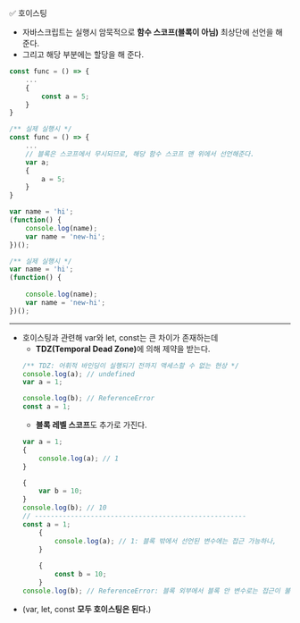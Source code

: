 ✅ 호이스팅
* 자바스크립트는 실행시 암묵적으로 <b>함수 스코프(블록이 아님)</b> 최상단에 선언을 해 준다.
* 그리고 해당 부분에는 할당을 해 준다.
```javascript
const func = () => {
    ...
    {
        const a = 5;
    }
}

/** 실제 실행시 */
const func = () => {
    ...
    // 블록은 스코프에서 무시되므로, 해당 함수 스코프 맨 위에서 선언해준다.
    var a;
    {
        a = 5;
    }
}
```
```javascript
var name = 'hi';
(function() {
    console.log(name);
    var name = 'new-hi';
})();

/** 실제 실행시 */
var name = 'hi';
(function() {
    
    console.log(name);
    var name = 'new-hi';
})();
```
<hr />

* 호이스팅과 관련해 var와 let, const는 큰 차이가 존재하는데
    * <b>TDZ(Temporal Dead Zone)</b>에 의해 제약을 받는다.
    ```javascript
    /** TDZ: 어휘적 바인딩이 실행되기 전까지 액세스할 수 없는 현상 */
    console.log(a); // undefined
    var a = 1;
    
    console.log(b); // ReferenceError
    const a = 1;
    ```
    * <b>블록 레벨 스코프</b>도 추가로 가진다.
    ```javascript
    var a = 1;
    {
        console.log(a); // 1
    }
    
    {
        var b = 10;
    }
    console.log(b); // 10
    // -----------------------------------------------------
    const a = 1;
        {
            console.log(a); // 1: 블록 밖에서 선언된 변수에는 접근 가능하나,
        }
        
        {
            const b = 10;
        }
    console.log(b); // ReferenceError: 블록 외부에서 블록 안 변수로는 접근이 불가능하다.
    ```
* (var, let, const <b>모두 호이스팅은 된다.</b>)
